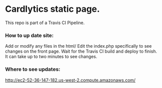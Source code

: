 # Cardlytics static page.

This repo is part of a Travis CI Pipeline.

### How to up date site:
Add or modify any files in the html/
Edit the index.php specifically to see changes on the front page.
Wait for the Travis CI build and deploy to finish.
It can take up to two minutes to see changes.

### Where to see updates:
http://ec2-52-36-147-182.us-west-2.compute.amazonaws.com/
